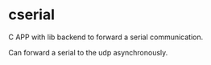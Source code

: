 # cserial
 C APP with lib backend to forward a serial communication.

 Can forward a serial to the udp asynchronously.